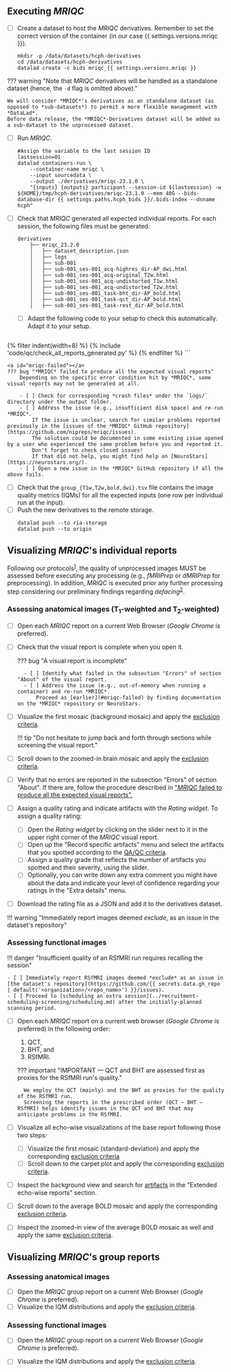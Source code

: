 ## Executing *MRIQC*

- [ ] Create a dataset to host the *MRIQC* derivatives.
    Remember to set the correct version of the container (in our case {{ settings.versions.mriqc }}).
    ``` shell
    mkdir -p /data/datasets/hcph-derivatives
    cd /data/datasets/hcph-derivatives
    datalad create -c bids mriqc_{{ settings.versions.mriqc }}
    ```
??? warning "Note that *MRIQC* derivatives will be handled as a standalone dataset (hence, the `-d` flag is omitted above)."

    We will consider *MRIQC*'s derivatives as an standalone dataset (as opposed to *sub-datasets*) to permit a more flexible management with *DataLad*.
    Before data release, the *MRIQC*-Derivatives dataset will be added as a sub-dataset to the unprocessed dataset.

- [ ] Run *MRIQC*.
    ```shell
    #Assign the variable to the last session ID
    lastsession=01
    datalad containers-run \
        --container-name mriqc \
        --input sourcedata \
        --output ./derivatives/mriqc-23.1.0 \
        "{inputs} {outputs} participant --session-id ${lastsession} -w ${HOME}/tmp/hcph-derivatives/mriqc-23.1.0 --mem 40G --bids-database-dir {{ settings.paths.hcph_bids }}/.bids-index --dsname hcph"
    ```

- [ ] Check that *MRIQC* generated all expected individual reports.
    For each session, the following files must be generated:
    ``` text
    derivatives
        ├── mriqc_23.2.0
        │   ├── dataset_description.json
        │   ├── logs
        │   ├── sub-001
        │   ├── sub-001_ses-001_acq-highres_dir-AP_dwi.html
        │   ├── sub-001_ses-001_acq-original_T2w.html
        │   ├── sub-001_ses-001_acq-undistorted_T1w.html
        │   ├── sub-001_ses-001_acq-undistorted_T2w.html
        │   ├── sub-001_ses-001_task-bht_dir-AP_bold.html
        │   ├── sub-001_ses-001_task-qct_dir-AP_bold.html
        │   ├── sub-001_ses-001_task-rest_dir-AP_bold.html
    ```
    - [ ] Adapt the following code to your setup to check this automatically. Adapt it to your setup.
        ```shell
{% filter indent(width=8) %}
{% include 'code/qc/check_all_reports_generated.py' %}
{% endfilter %}
        ```
    
    <a id="mriqc-failed"></a>
    ??? bug "*MRIQC* failed to produce all the expected visual reports" 
        Depending on the specific error condition hit by *MRIQC*, some visual reports may not be generated at all.
        
        - [ ] Check for corresponding *crash files* under the `logs/` directory under the output folder.
        - [ ] Address the issue (e.g., insufficient disk space) and re-run *MRIQC*.
            If the issue is unclear, search for similar problems reported previously in the [issues of the *MRIQC* GitHub repository](https://github.com/nipreps/mriqc/issues).
            The solution could be documented in some existing issue opened by a user who experienced the same problem before you and reported it.
            Don't forget to check closed issues!
            If that did not help, you might find help on [NeuroStars](https://neurostars.org/).
        - [ ] Open a new issue in the *MRIQC* GitHub repository if all the above fails.

- [ ] Check that the `group_{T1w,T2w,bold,dwi}.tsv` file contains the image quality metrics (IQMs) for all the expected inputs (one row per individual run at the input).
- [ ] Push the new derivatives to the remote storage.
    ```shell
    datalad push --to ria-storage
    datalad push --to origin
    ```

## Visualizing *MRIQC*'s individual reports

Following our protocols<sup>[1]</sup>, the quality of unprocessed images MUST be assessed before executing any processing (e.g., *fMRIPrep* or *dMRIPrep* for preprocessing).
In addition, *MRIQC* is executed prior any further processing step considering our preliminary findings regarding *defacing*<sup>[2]</sup>.

### Assessing anatomical images (T<sub>1</sub>-weighted and T<sub>2</sub>-weighted)
- [ ] Open each *MRIQC* report on a current Web Browser (*Google Chrome* is preferred).
- [ ] Check that the visual report is complete when you open it.

    ??? bug "A visual report is incomplete"

        - [ ] Identify what failed in the subsection "Errors" of section "About" of the visual report.
        - [ ] Address the issue (e.g., out-of-memory when running a container) and re-run *MRIQC*.
            Proceed as [earlier](#mriqc-failed) by finding documentation on the *MRIQC* repository or NeuroStars.

- [ ] Visualize the first mosaic (background mosaic) and apply the [exclusion criteria](qaqc-criteria-unprocessed.md#view-of-the-background-of-the-anatomical-image).

    !!! tip "Do not hesitate to jump back and forth through sections while screening the visual report."

- [ ] Scroll down to the zoomed-in brain mosaic and apply the [exclusion criteria](qaqc-criteria-unprocessed.md#zoomed-in-mosaic-view-of-the-brain).
- [ ] Verify that no errors are reported in the subsection "Errors" of section "About".
If there are, follow the procedure described in ["*MRIQC* failed to produce all the expected visual reports".](#mriqc-failed)
- [ ] Assign a quality rating and indicate artifacts with the *Rating widget*.
    To assign a quality rating:
    - [ ] Open the *Rating widget* by clicking on the slider next to it in the upper right corner of the *MRIQC* visual report.
    - [ ] Open up the "Record specific artifacts" menu and select the artifacts that you spotted according to the [QA/QC criteria](qaqc-criteria-unprocessed.md).
    - [ ] Assign a quality grade that reflects the number of artifacts you spotted and their severity, using the slider.
    - [ ] Optionally, you can write down any extra comment you might have about the data and indicate your level of confidence regarding your ratings in the "Extra details" menu.
- [ ] Download the rating file as a JSON and add it to the derivatives dataset.

!!! warning "Immediately report images deemed *exclude*, as an issue in the dataset's repository"

### Assessing functional images

!!! danger "Insufficient quality of an RSfMRI run requires recalling the session"

    - [ ] Immediately report RSfMRI images deemed *exclude* as an issue in [the dataset's repository](https://github.com/{{ secrets.data.gh_repo | default('<organization>/<repo_name>') }}/issues).
    - [ ] Proceed to [scheduling an extra session](../recruitment-scheduling-screening/scheduling.md) after the initially-planned scanning period.

- [ ] Open each *MRIQC* report on a current web browser (*Google Chrome* is preferred) in the following order:

    1. QCT,
    1. BHT, and
    1. RSfMRI.

    ??? important "IMPORTANT — QCT and BHT are assessed first as proxies for the RSfMRI run's quality."

        We employ the QCT (mainly) and the BHT as proxies for the quality of the RSfMRI run.
        Screening the reports in the prescribed order (QCT — BHT — RSfMRI) helps identify issues in the QCT and BHT that may anticipate problems in the RSfMRI.

- [ ] Visualize all echo-wise visualizations of the base report following those two steps:
    - [ ] Visualize the first mosaic (standard-deviation) and apply the corresponding [exclusion criteria](qaqc-criteria-unprocessed.md#functional-mri)    
    - [ ] Scroll down to the carpet plot and apply the corresponding [exclusion criteria](qaqc-criteria-unprocessed.md#functional-mri).
- [ ] Inspect the background view and search for [artifacts](qaqc-criteria-unprocessed.md#functional-mri) in the "Extended echo-wise reports" section.
- [ ] Scroll down to the average BOLD mosaic and apply the corresponding [exclusion criteria](qaqc-criteria-unprocessed.md#functional-mri).
- [ ] Inspect the zoomed-in view of the average BOLD mosaic as well and apply the same [exclusion criteria](qaqc-criteria-unprocessed.md#functional-mri).

## Visualizing *MRIQC*'s group reports

### Assessing anatomical images
- [ ] Open the *MRIQC* group report on a current Web Browser (*Google Chrome* is preferred).
- [ ] Visualize the IQM distributions and apply the [exclusion criteria](qaqc-criteria-unprocessed.md#group-report).

### Assessing functional images
- [ ] Open the *MRIQC* group report on a current Web Browser (*Google Chrome* is preferred).
- [ ] Visualize the IQM distributions and apply the [exclusion criteria](qaqc-criteria-unprocessed.md#group-report-1).


[1]: https://doi.org/10.3389/fnimg.2022.1073734 "Provins, C., … Esteban, O. (2023). Quality Control in functional MRI studies with MRIQC and fMRIPrep. Frontiers in Neuroimaging 1:1073734. doi:10.3389/fnimg.2022.1073734 (OA)."
[2]: https://rr.peercommunityin.org/articles/rec?id=346 "Provins, C., … Esteban, O. (2023). Defacing biases in manual and automated quality assessments of structural MRI with MRIQC, Stage 1 IPA (in principle acceptance) of Version 3 by Peer Community in Registered Reports."

